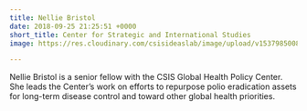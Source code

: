 ```yaml
---
title: Nellie Bristol
date: 2018-09-25 21:25:51 +0000
short_title: Center for Strategic and International Studies
image: https://res.cloudinary.com/csisideaslab/image/upload/v1537985008/health-commission/Bristol_Nellie.jpg

---
```

Nellie Bristol is a senior fellow with the CSIS Global Health Policy Center. She leads the Center’s work on efforts to repurpose polio eradication assets for long-term disease control and toward other global health priorities.
